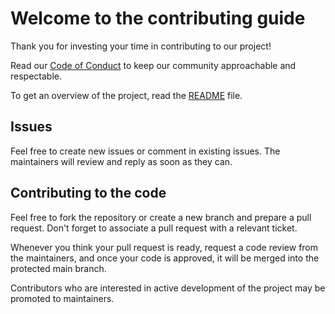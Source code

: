 # Welcome to the contributing guide <!-- omit in toc -->

Thank you for investing your time in contributing to our project!

Read our [Code of Conduct](./CODE_OF_CONDUCT.md) to keep our community approachable and respectable.

To get an overview of the project, read the [README](../README.md) file. 

## Issues

Feel free to create new issues or comment in existing issues.
The maintainers will review and reply as soon as they can.

## Contributing to the code

Feel free to fork the repository or create a new branch and prepare a pull request.
Don't forget to associate a pull request with a relevant ticket.

Whenever you think your pull request is ready, request a code review from the maintainers, 
and once your code is approved, it will be merged into the protected main branch.

Contributors who are interested in active development of the project may be promoted to maintainers.
